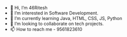 - 👋 Hi, I’m 46Ritesh
- 👀 I’m interested in Software Development.
- 🌱 I’m currently learning Java, HTML, CSS, JS, Python
- 💞️ I’m looking to collaborate on tech projects.
- 📫 How to reach me - 9561823610

<!---
46Ritesh/46Ritesh is a ✨ special ✨ repository because its `README.md` (this file) appears on your GitHub profile.
You can click the Preview link to take a look at your changes.
--->
